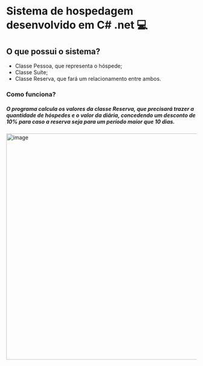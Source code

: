 # Sistema de hospedagem desenvolvido em C# .net 💻

## O que possui o sistema?
  * Classe Pessoa, que representa o hóspede;
  * Classe Suíte;
  * Classe Reserva, que fará um relacionamento entre ambos.
    
### Como funciona? 
##### O programa calcula os valores da classe Reserva, que precisará trazer a quantidade de hóspedes e o valor da diária, concedendo um desconto de 10% para caso a reserva seja para um período maior que 10 dias. 
<img width="600" alt="image" src="https://github.com/geovannaanjos/Hospedagem-CSharp/assets/62412557/90c4bc02-963e-42f5-b932-69a98b5082e7">
